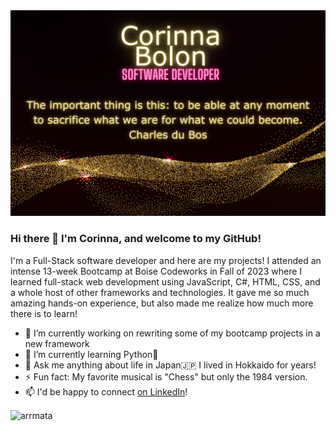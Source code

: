 <img src="https://github.com/corinnabolon/corinnabolon/blob/main/corinna.png">

### Hi there 👋 I'm Corinna, and welcome to my GitHub!

I'm a Full-Stack software developer and here are my projects! I attended an intense 13-week Bootcamp at Boise Codeworks in Fall of 2023 where I learned full-stack web development using JavaScript, C#, HTML, CSS, and a whole host of other frameworks and technologies. It gave me so much amazing hands-on experience, but also made me realize how much more there is to learn!
- 🔭 I’m currently working on rewriting some of my bootcamp projects in a new framework
- 🌱 I’m currently learning Python🐍
- 💬 Ask me anything about life in Japan🇯🇵 I lived in Hokkaido for years!
- ⚡ Fun fact: My favorite musical is "Chess" but only the 1984 version.
- 📫 I'd be happy to connect <a href="https://www.linkedin.com/in/corinna-bolon-690003297/">on LinkedIn</a>!

<p><img align="center" src="https://github-readme-streak-stats.herokuapp.com/?user=corinnabolon&theme=dark" alt="arrmata" /></p>

<!--
**corinnabolon/corinnabolon** is a ✨ _special_ ✨ repository because its `README.md` (this file) appears on your GitHub profile.

Here are some ideas to get you started:

- 🔭 I’m currently working on ...
- 🌱 I’m currently learning ...
- 👯 I’m looking to collaborate on ...
- 🤔 I’m looking for help with ...
- 💬 Ask me about ...
- 📫 How to reach me: ...
- 😄 Pronouns: ...
- ⚡ Fun fact: ...
-->
